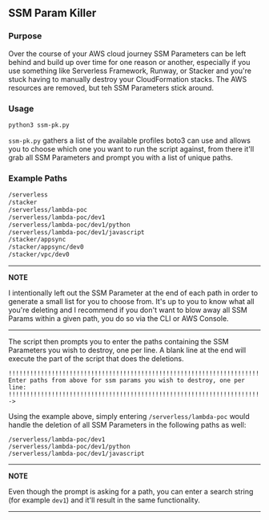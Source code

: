## SSM Param Killer

### Purpose

Over the course of your AWS cloud journey SSM Parameters can be left behind and build up over time for one reason or another, especially if you use something like Serverless Framework, Runway, or Stacker and you're stuck having to manually destroy your CloudFormation stacks. The AWS resources are removed, but teh SSM Parameters stick around.

### Usage
```bash
python3 ssm-pk.py
```

```ssm-pk.py``` gathers a list of the available profiles boto3 can use and allows you to choose which one you want to run the script against, from there it'll grab all SSM Parameters and prompt you with a list of unique paths.


### Example Paths
```bash
/serverless
/stacker
/serverless/lambda-poc
/serverless/lambda-poc/dev1
/serverless/lambda-poc/dev1/python
/serverless/lambda-poc/dev1/javascript
/stacker/appsync
/stacker/appsync/dev0
/stacker/vpc/dev0
```
---
**NOTE**

I intentionally left out the SSM Parameter at the end of each path in order to generate a small list for you to choose from. It's up to you to know what all you're deleting and I recommend if you don't want to blow away all SSM Params within a given path, you do so via the CLI or AWS Console.

---

The script then prompts you to enter the paths containing the SSM Parameters you wish to destroy, one per line. A blank line at the end will execute the part of the script that does the deletions.

```
!!!!!!!!!!!!!!!!!!!!!!!!!!!!!!!!!!!!!!!!!!!!!!!!!!!!!!!!!!!!!!!!!!!!!!!!!!!!!!!!
Enter paths from above for ssm params you wish to destroy, one per line: 
!!!!!!!!!!!!!!!!!!!!!!!!!!!!!!!!!!!!!!!!!!!!!!!!!!!!!!!!!!!!!!!!!!!!!!!!!!!!!!!!
-> 
```

Using the example above, simply entering ```/serverless/lambda-poc``` would handle the deletion of all SSM Parameters in the following paths as well:

```
/serverless/lambda-poc/dev1
/serverless/lambda-poc/dev1/python
/serverless/lambda-poc/dev1/javascript
```

---
**NOTE**

Even though the prompt is asking for a path, you can enter a search string (for example `dev1`) and it'll result in the same functionality.

---
